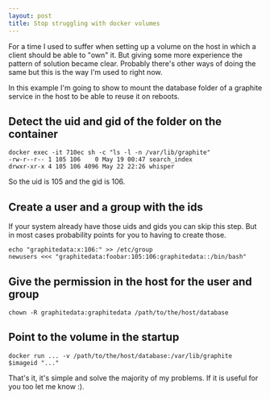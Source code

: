 ```yaml
---
layout: post
title: Stop struggling with docker volumes
---
```


For a time I used to suffer when setting up a volume on the host
in which a client should be able to "own" it.
But giving some more experience the pattern of solution became
clear. Probably there's other ways of doing the same but this is
the way I'm used to right now.

In this example I'm going to show to mount the database folder of a
graphite service in the host to be able to reuse it on reboots.

## Detect the uid and gid of the folder on the container

```
docker exec -it 710ec sh -c "ls -l -n /var/lib/graphite"
-rw-r--r-- 1 105 106    0 May 19 00:47 search_index
drwxr-xr-x 4 105 106 4096 May 22 22:26 whisper
```

So the uid is 105 and the gid is 106.

## Create a user and a group with the ids

If your system already have those uids and gids you can skip this
step. But in most cases probability points for you to having to
create those.

```
echo "graphitedata:x:106:" >> /etc/group
newusers <<< "graphitedata:foobar:105:106:graphitedata::/bin/bash"
```

## Give the permission in the host for the user and group


```
chown -R graphitedata:graphitedata /path/to/the/host/database
```

## Point to the volume in the startup

```
docker run ... -v /path/to/the/host/database:/var/lib/graphite $imageid "..."
```

That's it, it's simple and solve the majority of my problems. If
it is useful for you too let me know :).
